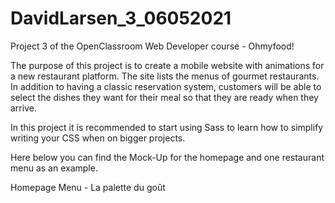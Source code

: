 # DavidLarsen_3_06052021
Project 3 of the OpenClassroom Web Developer course - Ohmyfood!

The purpose of this project is to create a mobile website with animations for a new restaurant platform. The site lists the menus of gourmet restaurants. In addition to having a classic reservation system, customers will be able to select the dishes they want for their meal so that they are ready when they arrive.

In this project it is recommended to start using Sass to learn how to simplify writing your CSS when on bigger projects.

Here below you can find the Mock-Up for the homepage and one restaurant menu as an example.

Homepage Menu - La palette du goût

